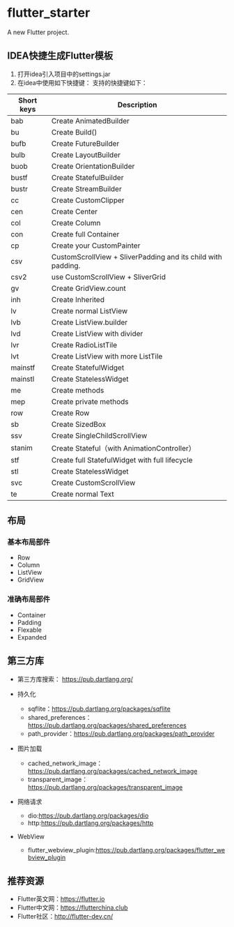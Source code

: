 # flutter_starter

A new Flutter project.

## IDEA快捷生成Flutter模板
1. 打开idea引入项目中的settings.jar
2. 在idea中使用如下快捷键：
支持的快捷键如下：

Short keys|Description
----|----
bab|	Create AnimatedBuilder
bu|	Create Build()
bufb|	Create FutureBuilder
bulb|	Create LayoutBuilder
buob|	Create OrientationBuilder
bustf|	Create StatefulBuilder
bustr|	Create StreamBuilder
cc|	Create CustomClipper
cen|	Create Center
col|	Create Column
con|	Create full Container
cp|	Create your CustomPainter
csv|	CustomScrollView + SliverPadding and its child with padding.
csv2|	use CustomScrollView + SliverGrid
gv|	Create GridView.count
inh|	Create Inherited
lv|	Create normal ListView
lvb|	Create ListView.builder
lvd	|Create ListView with divider
lvr|	Create RadioListTile
lvt|	Create ListView with more ListTile
mainstf	|Create  StatefulWidget
mainstl|	Create  StatelessWidget
me	|Create methods
mep|	Create private methods
row|	Create Row
sb	|Create SizedBox
ssv|	Create SingleChildScrollView
stanim|	Create Stateful（with AnimationController）
stf	|Create full StatefulWidget with full lifecycle
stl	|Create StatelessWidget
svc	|Create CustomScrollView
te|	Create normal Text


## 布局
### 基本布局部件
- Row
- Column
- ListView
- GridView

### 准确布局部件
- Container
- Padding
- Flexable
- Expanded

## 第三方库
- 第三方库搜索：
  https://pub.dartlang.org/
   
- 持久化 
  - sqflite：https://pub.dartlang.org/packages/sqflite
  - shared_preferences：https://pub.dartlang.org/packages/shared_preferences
  - path_provider：https://pub.dartlang.org/packages/path_provider
   
- 图片加载
  - cached_network_image：https://pub.dartlang.org/packages/cached_network_image
  - transparent_image：https://pub.dartlang.org/packages/transparent_image
   
- 网络请求
  - dio:https://pub.dartlang.org/packages/dio
  - http:https://pub.dartlang.org/packages/http
   
- WebView
  - flutter_webview_plugin:https://pub.dartlang.org/packages/flutter_webview_plugin
   
## 推荐资源
- Flutter英文网：https://flutter.io
- Flutter中文网：https://flutterchina.club
- Flutter社区：http://flutter-dev.cn/